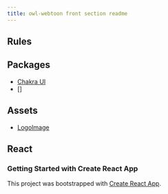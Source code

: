 ```yaml
---
title: owl-webtoon front section readme
---
```


## Rules

## Packages

- [Chakra UI](https://chakra-ui.com)
- []

## Assets

- [LogoImage](https://unsplash.com/ko/%EC%82%AC%EC%A7%84/Jrtqo2t0J_g)

## React

### Getting Started with Create React App

This project was bootstrapped with [Create React App](https://github.com/facebook/create-react-app).

